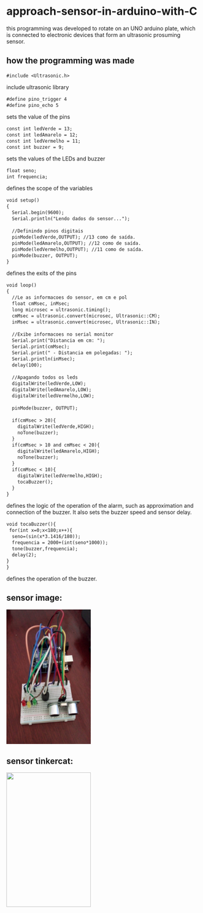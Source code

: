 
<h1>approach-sensor-in-arduino-with-C</h1>

this programming was developed to rotate on an UNO arduino plate, which is connected to electronic devices that form an ultrasonic prosuming sensor.

<h2>how the programming was made</h2>


~~~
#include <Ultrasonic.h>
~~~
include ultrasonic library

~~~
#define pino_trigger 4
#define pino_echo 5
~~~
sets the value of the pins

~~~
const int ledVerde = 13;
const int ledAmarelo = 12;
const int ledVermelho = 11;
const int buzzer = 9;
~~~
sets the values of the LEDs and buzzer

~~~
float seno;
int frequencia;
~~~
defines the scope of the variables

~~~
void setup()
{
  Serial.begin(9600);
  Serial.println("Lendo dados do sensor...");
   
  //Definindo pinos digitais
  pinMode(ledVerde,OUTPUT); //13 como de saída.
  pinMode(ledAmarelo,OUTPUT); //12 como de saída.
  pinMode(ledVermelho,OUTPUT); //11 como de saída.
  pinMode(buzzer, OUTPUT); 
}
~~~
defines the exits of the pins

~~~
void loop()
{
  //Le as informacoes do sensor, em cm e pol
  float cmMsec, inMsec;
  long microsec = ultrasonic.timing();
  cmMsec = ultrasonic.convert(microsec, Ultrasonic::CM);
  inMsec = ultrasonic.convert(microsec, Ultrasonic::IN);
  
  //Exibe informacoes no serial monitor
  Serial.print("Distancia em cm: ");
  Serial.print(cmMsec);
  Serial.print(" - Distancia em polegadas: ");
  Serial.println(inMsec);
  delay(100);

  //Apagando todos os leds
  digitalWrite(ledVerde,LOW);  
  digitalWrite(ledAmarelo,LOW);
  digitalWrite(ledVermelho,LOW);

  pinMode(buzzer, OUTPUT); 
  
  if(cmMsec > 20){
    digitalWrite(ledVerde,HIGH);
    noTone(buzzer);
  }
  if(cmMsec > 10 and cmMsec < 20){
    digitalWrite(ledAmarelo,HIGH);
    noTone(buzzer);
  }
  if(cmMsec < 10){
    digitalWrite(ledVermelho,HIGH);
    tocaBuzzer();
  }
}
~~~
defines the logic of the operation of the alarm, such as approximation and connection of the buzzer. It also sets the buzzer speed and sensor delay.
~~~
void tocaBuzzer(){
 for(int x=0;x<180;x++){
  seno=(sin(x*3.1416/180));
  frequencia = 2000+(int(seno*1000));
  tone(buzzer,frequencia);
  delay(2);
}
}
~~~
defines the operation of the buzzer.

<h2>sensor image:</h2>
<p>
	<img src="https://github.com/leonardo8787/approach-sensor-in-arduino-with-C/blob/main/WhatsApp%20Image%202021-09-20%20at%2009.34.03.jpeg" width="220" height="350">
</p>

<h2>sensor tinkercat:</h2>
<p>
	<img src="" width="220" height="350">
</p>
